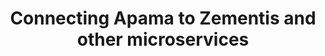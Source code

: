 ---
title: Connecting Apama to Zementis and other microservices
layout: bundle
section: 
  - data_analytics
weight: 90
---